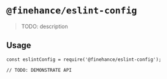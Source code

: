 # `@finehance/eslint-config`

> TODO: description

## Usage

```
const eslintConfig = require('@finehance/eslint-config');

// TODO: DEMONSTRATE API
```
